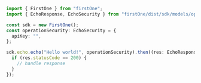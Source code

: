 <!-- Start SDK Example Usage -->


```typescript
import { FirstOne } from "firstOne";
import { EchoResponse, EchoSecurity } from "firstOne/dist/sdk/models/operations";

const sdk = new FirstOne();
const operationSecurity: EchoSecurity = {
  apiKey: "",
};

sdk.echo.echo("Hello world!", operationSecurity).then((res: EchoResponse) => {
  if (res.statusCode == 200) {
    // handle response
  }
});
```
<!-- End SDK Example Usage -->